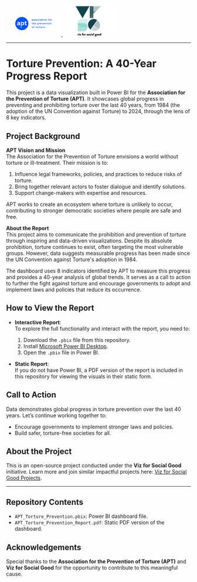 <a href="https://www.apt.ch/">
  <img src="https://github.com/quincywambui/Data-Visualisation-Projects/blob/main/Reports-Dashboards/Images/apt_logo_en_pos_pantone.jpg" alt="APT logo" width="150"/>
</a>


<a href="https://www.vizforsocialgood.com/">
  <img src="https://github.com/quincywambui/Data-Visualisation-Projects/blob/main/Reports-Dashboards/Images/VFSG%20logo%20square%20for%20light%20background.png" alt="VFSG logo" width="150"/>
</a>


------------------------------------------------------------------------------------------------------------------------------------------

# Torture Prevention: A 40-Year Progress Report

This project is a data visualization built in Power BI for the **Association for the Prevention of Torture (APT)**. It showcases global progress in preventing and prohibiting torture over the last 40 years, from 1984 (the adoption of the UN Convention against Torture) to 2024, through the lens of 8 key indicators.

## Project Background

**APT Vision and Mission**  
The Association for the Prevention of Torture envisions a world without torture or ill-treatment. Their mission is to:
1. Influence legal frameworks, policies, and practices to reduce risks of torture.
2. Bring together relevant actors to foster dialogue and identify solutions.
3. Support change-makers with expertise and resources.

APT works to create an ecosystem where torture is unlikely to occur, contributing to stronger democratic societies where people are safe and free.

**About the Report**  
This project aims to communicate the prohibition and prevention of torture through inspiring and data-driven visualizations. Despite its absolute prohibition, torture continues to exist, often targeting the most vulnerable groups. However, data suggests measurable progress has been made since the UN Convention against Torture's adoption in 1984. 

The dashboard uses 8 indicators identified by APT to measure this progress and provides a 40-year analysis of global trends. It serves as a call to action to further the fight against torture and encourage governments to adopt and implement laws and policies that reduce its occurrence.

## How to View the Report

- **Interactive Report**:  
  To explore the full functionality and interact with the report, you need to:
  1. Download the `.pbix` file from this repository.
  2. Install [Microsoft Power BI Desktop](https://powerbi.microsoft.com/).
  3. Open the `.pbix` file in Power BI.

- **Static Report**:  
  If you do not have Power BI, a PDF version of the report is included in this repository for viewing the visuals in their static form.

## Call to Action  
Data demonstrates global progress in torture prevention over the last 40 years. Let’s continue working together to:
- Encourage governments to implement stronger laws and policies.
- Build safer, torture-free societies for all.

## About the Project  
This is an open-source project conducted under the **Viz for Social Good** initiative. Learn more and join similar impactful projects here: [Viz for Social Good Projects](https://www.vizforsocialgood.com/join-a-project/2024/7/26/apt).

---

## Repository Contents
- `APT_Torture_Prevention.pbix`: Power BI dashboard file.
- `APT_Torture_Prevention_Report.pdf`: Static PDF version of the dashboard.

## Acknowledgements
Special thanks to the **Association for the Prevention of Torture (APT)** and **Viz for Social Good** for the opportunity to contribute to this meaningful cause.
